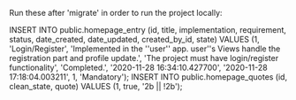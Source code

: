Run these after 'migrate' in order to run the project locally:


INSERT INTO public.homepage_entry (id, title, implementation, requirement, status, date_created, date_updated, created_by_id, state) VALUES (1, 'Login/Register', 'Implemented in the ''user'' app. user''s Views handle the registration part and profile update.', 'The project must have login/register functionality', 'Completed.', '2020-11-28 16:34:10.427700', '2020-11-28 17:18:04.003211', 1, 'Mandatory');
INSERT INTO public.homepage_quotes (id, clean_state, quote) VALUES (1, true, '2b || !2b');